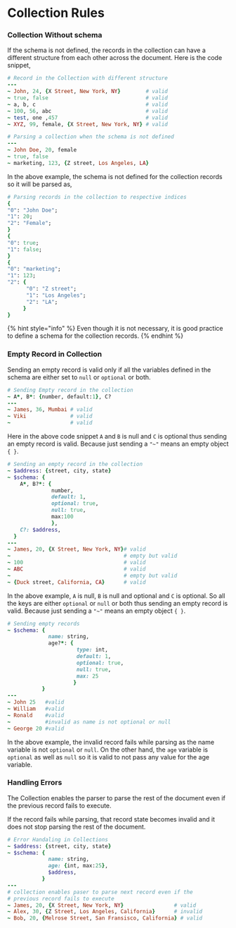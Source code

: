 # Collection Rules

### Collection Without schema

If the schema is not defined, the records in the collection can have a different structure from each other across the document. Here is the code snippet,

```ruby
# Record in the Collection with different structure
---
~ John, 24, {X Street, New York, NY}        # valid
~ true, false                               # valid
~ a, b, c                                   # valid
~ 100, 56, abc                              # valid
~ test, one ,457                            # valid
~ XYZ, 99, female, {X Street, New York, NY} # valid
```

```ruby
# Parsing a collection when the schema is not defined
---
~ John Doe, 20, female
~ true, false
~ marketing, 123, {Z street, Los Angeles, LA}
```

In the above example, the schema is not defined for the collection records so it will be parsed as,

```ruby
# Parsing records in the collection to respective indices
{
"0": "John Doe";
"1": 20;
"2": "Female";
}
{
"0": true;
"1": false;
}
{
"0": "marketing";
"1": 123;
"2": {
      "0": "Z street";
      "1": "Los Angeles";
      "2": "LA";
     }
}

```

{% hint style="info" %}
Even though it is not necessary, it is good practice to define a schema for the collection records.
{% endhint %}

### **Empty Record in Collection**

Sending an empty record is valid only if all the variables defined in the schema are either set to `null` or `optional` or both.

```ruby
# Sending Empty record in the collection
~ A*, B*: {number, default:1}, C?
---
~ James, 36, Mumbai # valid
~ Viki              # valid
~                   # valid
```

Here in the above code snippet `A` and `B` is null and `C` is optional thus sending an empty record is valid. Because just sending a `"~"` means an empty object `{ }`.

```ruby
# Sending an empty record in the collection
~ $address: {street, city, state}
~ $schema: {
    A*, B?*: {
              number,
              default: 1,
              optional: true,
              null: true,
              max:100
              },
    C?: $address,
  }
---
~ James, 20, {X Street, New York, NY}# valid
~                                    # empty but valid
~ 100                                # valid
~ ABC                                # valid
~                                    # empty but valid
~ {Duck street, California, CA}      # valid
```

In the above example, `A` is null, `B` is null and optional and  `C` is optional. So all the keys are either `optional` or `null` or both thus sending an empty record is valid.  Because just sending a `"~"` means an empty object `{ }`.

```ruby
# Sending empty records
~ $schema: {
             name: string,
             age?*: {
                      type: int,
                      default: 1,
                      optional: true,
                      null: true,
                      max: 25
                     }
           }
---
~ John 25   #valid
~ William   #valid
~ Ronald    #valid
~           #invalid as name is not optional or null
~ George 20 #valid
```

In the above example, the invalid record fails while parsing as the name variable is not `optional` or `null`. On the other hand, the `age` variable is `optional` as well as `null` so it is valid to not pass any value for the age variable.&#x20;

### Handling Errors

The Collection enables the parser to parse the rest of the document even if the previous record fails to execute.

If the record fails while parsing, that record state becomes invalid and it does not stop parsing the rest of the document.

```ruby
# Error Handaling in Collections
~ $address: {street, city, state}
~ $schema: {
             name: string,
             age: {int, max:25},
             $address,
           }
---
# collection enables paser to parse next record even if the
# previous record fails to execute
~ James, 20, {X Street, New York, NY}                # valid
~ Alex, 30, {Z Street, Los Angeles, California}      # invalid
~ Bob, 20, {Melrose Street, San Fransisco, California} # valid
```
